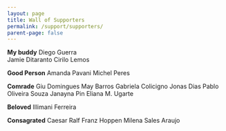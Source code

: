 ```yaml
---
layout: page
title: Wall of Supporters
permalink: /support/supporters/
parent-page: false
---
```


**My buddy**
	Diego Guerra	
	Jamie Ditaranto
	Cirilo Lemos

**Good Person**
	Amanda Pavani
	Michel Peres

**Comrade**
	Giu Domingues
	May Barros
	Gabriela Colicigno
	Jonas Dias
	Pablo Oliveira Souza
	Janayna Pin
	Eliana M. Ugarte

**Beloved**
Illimani Ferreira

**Consagrated**
	Caesar Ralf Franz Hoppen
	Milena Sales Araujo
